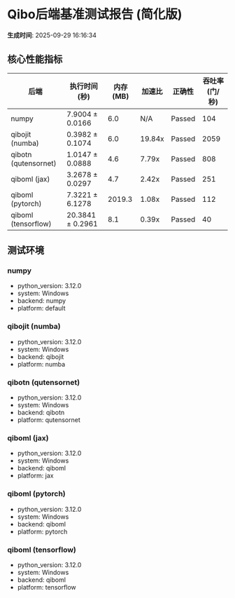 # Qibo后端基准测试报告 (简化版)

**生成时间**: 2025-09-29 16:16:34

## 核心性能指标

| 后端 | 执行时间(秒) | 内存(MB) | 加速比 | 正确性 | 吞吐率(门/秒) |
|------|-------------|----------|--------|--------|---------------|
| numpy | 7.9004 ± 0.0166 | 6.0 | N/A | Passed | 104 |
| qibojit (numba) | 0.3982 ± 0.1074 | 6.0 | 19.84x | Passed | 2059 |
| qibotn (qutensornet) | 1.0147 ± 0.0888 | 4.6 | 7.79x | Passed | 808 |
| qiboml (jax) | 3.2678 ± 0.0297 | 4.7 | 2.42x | Passed | 251 |
| qiboml (pytorch) | 7.3221 ± 6.1278 | 2019.3 | 1.08x | Passed | 112 |
| qiboml (tensorflow) | 20.3841 ± 0.2961 | 8.1 | 0.39x | Passed | 40 |

## 测试环境

### numpy
- python_version: 3.12.0
- system: Windows
- backend: numpy
- platform: default

### qibojit (numba)
- python_version: 3.12.0
- system: Windows
- backend: qibojit
- platform: numba

### qibotn (qutensornet)
- python_version: 3.12.0
- system: Windows
- backend: qibotn
- platform: qutensornet

### qiboml (jax)
- python_version: 3.12.0
- system: Windows
- backend: qiboml
- platform: jax

### qiboml (pytorch)
- python_version: 3.12.0
- system: Windows
- backend: qiboml
- platform: pytorch

### qiboml (tensorflow)
- python_version: 3.12.0
- system: Windows
- backend: qiboml
- platform: tensorflow

